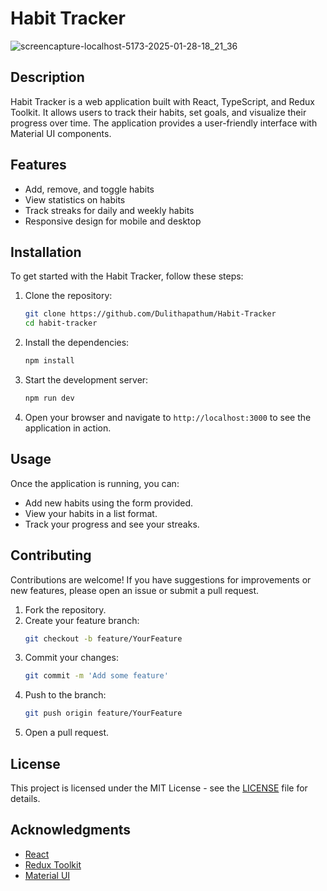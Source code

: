 # Habit Tracker

![screencapture-localhost-5173-2025-01-28-18_21_36](https://github.com/user-attachments/assets/45eca7c8-33c0-47bc-bcc8-a443a0d2648a)

## Description
Habit Tracker is a web application built with React, TypeScript, and Redux Toolkit. It allows users to track their habits, set goals, and visualize their progress over time. The application provides a user-friendly interface with Material UI components.

## Features
- Add, remove, and toggle habits
- View statistics on habits
- Track streaks for daily and weekly habits
- Responsive design for mobile and desktop

## Installation

To get started with the Habit Tracker, follow these steps:

1. Clone the repository:
   ```bash
   git clone https://github.com/Dulithapathum/Habit-Tracker
   cd habit-tracker
   ```

2. Install the dependencies:
   ```bash
   npm install
   ```

3. Start the development server:
   ```bash
   npm run dev
   ```

4. Open your browser and navigate to `http://localhost:3000` to see the application in action.

## Usage

Once the application is running, you can:
- Add new habits using the form provided.
- View your habits in a list format.
- Track your progress and see your streaks.

## Contributing

Contributions are welcome! If you have suggestions for improvements or new features, please open an issue or submit a pull request.

1. Fork the repository.
2. Create your feature branch:
   ```bash
   git checkout -b feature/YourFeature
   ```
3. Commit your changes:
   ```bash
   git commit -m 'Add some feature'
   ```
4. Push to the branch:
   ```bash
   git push origin feature/YourFeature
   ```
5. Open a pull request.

## License

This project is licensed under the MIT License - see the [LICENSE](LICENSE) file for details.

## Acknowledgments

- [React](https://reactjs.org/)
- [Redux Toolkit](https://redux-toolkit.js.org/)
- [Material UI](https://mui.com/)
